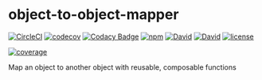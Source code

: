 # object-to-object-mapper

[![CircleCI](https://img.shields.io/circleci/project/suddi/node-object-to-object-mapper.svg?maxAge=2592000)](https://circleci.com/gh/suddi/node-object-to-object-mapper)
[![codecov](https://codecov.io/gh/suddi/node-object-to-object-mapper/branch/master/graph/badge.svg)](https://codecov.io/gh/suddi/node-object-to-object-mapper)
[![Codacy Badge](https://api.codacy.com/project/badge/Grade/1367f79373794c54b2125c4cc29244fd)](https://www.codacy.com/app/suddir/node-object-to-object-mapper?utm_source=github.com&amp;utm_medium=referral&amp;utm_content=suddi/node-object-to-object-mapper&amp;utm_campaign=Badge_Grade)
[![npm](https://img.shields.io/npm/v/object-to-object-mapper.svg?maxAge=2592000)](https://www.npmjs.com/package/object-to-object-mapper)
[![David](https://img.shields.io/david/suddi/node-object-to-object-mapper.svg)](https://david-dm.org/suddi/node-object-to-object-mapper)
[![David](https://img.shields.io/david/dev/suddi/node-object-to-object-mapper.svg)](https://david-dm.org/suddi/node-object-to-object-mapper?type=dev)
[![license](https://img.shields.io/github/license/suddi/node-object-to-object-mapper.svg?maxAge=2592000)](https://github.com/suddi/node-object-to-object-mapper)

[![coverage](https://codecov.io/gh/suddi/node-object-to-object-mapper/branch/master/graphs/commits.svg)](https://codecov.io/gh/suddi/node-object-to-object-mapper)

Map an object to another object with reusable, composable functions
